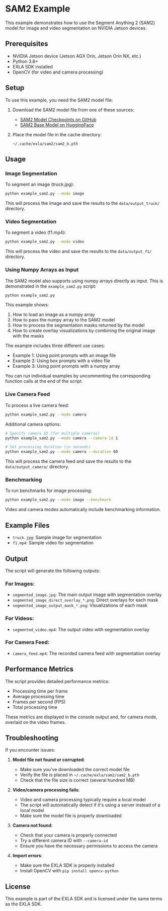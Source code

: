 # SAM2 Example

This example demonstrates how to use the Segment Anything 2 (SAM2) model for image and video segmentation on NVIDIA Jetson devices.

## Prerequisites

- NVIDIA Jetson device (Jetson AGX Orin, Jetson Orin NX, etc.)
- Python 3.8+
- EXLA SDK installed
- OpenCV (for video and camera processing)

## Setup

To use this example, you need the SAM2 model file:

1. Download the SAM2 model file from one of these sources:
   - [SAM2 Model Checkpoints on GitHub](https://github.com/facebookresearch/segment-anything-2#model-checkpoints)
   - [SAM2 Base Model on HuggingFace](https://huggingface.co/facebook/sam2-base/resolve/main/sam2_b.pth)

2. Place the model file in the cache directory:
   ```
   ~/.cache/exla/sam2/sam2_b.pth
   ```

## Usage

### Image Segmentation

To segment an image (truck.jpg):

```bash
python example_sam2.py --mode image
```

This will process the image and save the results to the `data/output_truck/` directory.

### Video Segmentation

To segment a video (f1.mp4):

```bash
python example_sam2.py --mode video
```

This will process the video and save the results to the `data/output_f1/` directory.

### Using Numpy Arrays as Input

The SAM2 model also supports using numpy arrays directly as input. This is demonstrated in the `example_sam2.py` script:

```bash
python example_sam2.py
```

This example shows:
1. How to load an image as a numpy array
2. How to pass the numpy array to the SAM2 model
3. How to process the segmentation masks returned by the model
4. How to create overlay visualizations by combining the original image with the masks

The example includes three different use cases:
- Example 1: Using point prompts with an image file
- Example 2: Using box prompts with a video file
- Example 3: Using point prompts with a numpy array

You can run individual examples by uncommenting the corresponding function calls at the end of the script.

### Live Camera Feed

To process a live camera feed:

```bash
python example_sam2.py --mode camera
```

Additional camera options:
```bash
# Specify camera ID (for multiple cameras)
python example_sam2.py --mode camera --camera-id 1

# Set processing duration (in seconds)
python example_sam2.py --mode camera --duration 60
```

This will process the camera feed and save the results to the `data/output_camera/` directory.

### Benchmarking

To run benchmarks for image processing:

```bash
python example_sam2.py --mode image --benchmark
```

Video and camera modes automatically include benchmarking information.

## Example Files

- `truck.jpg`: Sample image for segmentation
- `f1.mp4`: Sample video for segmentation

## Output

The script will generate the following outputs:

### For Images:
- `segmented_image.jpg`: The main output image with segmentation overlay
- `segmented_image_direct_overlay_*.png`: Direct overlays for each mask
- `segmented_image_output_mask_*.png`: Visualizations of each mask

### For Videos:
- `segmented_video.mp4`: The output video with segmentation overlay

### For Camera Feed:
- `camera_feed.mp4`: The recorded camera feed with segmentation overlay

## Performance Metrics

The script provides detailed performance metrics:

- Processing time per frame
- Average processing time
- Frames per second (FPS)
- Total processing time

These metrics are displayed in the console output and, for camera mode, overlaid on the video frames.

## Troubleshooting

If you encounter issues:

1. **Model file not found or corrupted**:
   - Make sure you've downloaded the correct model file
   - Verify the file is placed in `~/.cache/exla/sam2/sam2_b.pth`
   - Check that the file size is correct (several hundred MB)

2. **Video/camera processing fails**:
   - Video and camera processing typically require a local model
   - The script will automatically detect if it's using a server instead of a local model
   - Make sure the model file is properly downloaded

3. **Camera not found**:
   - Check that your camera is properly connected
   - Try a different camera ID with `--camera-id`
   - Ensure you have the necessary permissions to access the camera

4. **Import errors**:
   - Make sure the EXLA SDK is properly installed
   - Install OpenCV with `pip install opencv-python`

## License

This example is part of the EXLA SDK and is licensed under the same terms as the EXLA SDK. 